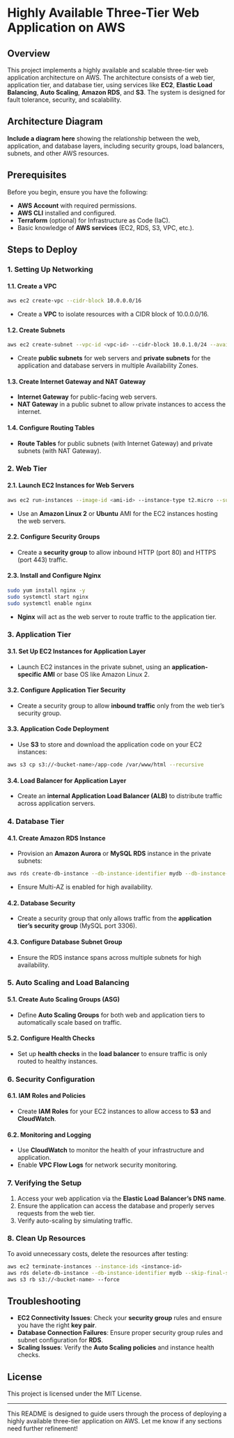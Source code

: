 
# Highly Available Three-Tier Web Application on AWS

## Overview

This project implements a highly available and scalable three-tier web application architecture on AWS. The architecture consists of a web tier, application tier, and database tier, using services like **EC2**, **Elastic Load Balancing**, **Auto Scaling**, **Amazon RDS**, and **S3**. The system is designed for fault tolerance, security, and scalability.

## Architecture Diagram

**Include a diagram here** showing the relationship between the web, application, and database layers, including security groups, load balancers, subnets, and other AWS resources.

## Prerequisites

Before you begin, ensure you have the following:
- **AWS Account** with required permissions.
- **AWS CLI** installed and configured.
- **Terraform** (optional) for Infrastructure as Code (IaC).
- Basic knowledge of **AWS services** (EC2, RDS, S3, VPC, etc.).

## Steps to Deploy

### 1. Setting Up Networking

#### 1.1. Create a VPC
```bash
aws ec2 create-vpc --cidr-block 10.0.0.0/16
```
- Create a **VPC** to isolate resources with a CIDR block of 10.0.0.0/16.

#### 1.2. Create Subnets
```bash
aws ec2 create-subnet --vpc-id <vpc-id> --cidr-block 10.0.1.0/24 --availability-zone <az>
```
- Create **public subnets** for web servers and **private subnets** for the application and database servers in multiple Availability Zones.

#### 1.3. Create Internet Gateway and NAT Gateway
- **Internet Gateway** for public-facing web servers.
- **NAT Gateway** in a public subnet to allow private instances to access the internet.

#### 1.4. Configure Routing Tables
- **Route Tables** for public subnets (with Internet Gateway) and private subnets (with NAT Gateway).

### 2. Web Tier

#### 2.1. Launch EC2 Instances for Web Servers
```bash
aws ec2 run-instances --image-id <ami-id> --instance-type t2.micro --subnet-id <public-subnet-id> --key-name <key-name>
```
- Use an **Amazon Linux 2** or **Ubuntu** AMI for the EC2 instances hosting the web servers.

#### 2.2. Configure Security Groups
- Create a **security group** to allow inbound HTTP (port 80) and HTTPS (port 443) traffic.

#### 2.3. Install and Configure Nginx
```bash
sudo yum install nginx -y
sudo systemctl start nginx
sudo systemctl enable nginx
```
- **Nginx** will act as the web server to route traffic to the application tier.

### 3. Application Tier

#### 3.1. Set Up EC2 Instances for Application Layer
- Launch EC2 instances in the private subnet, using an **application-specific AMI** or base OS like Amazon Linux 2.

#### 3.2. Configure Application Tier Security
- Create a security group to allow **inbound traffic** only from the web tier’s security group.
  
#### 3.3. Application Code Deployment
- Use **S3** to store and download the application code on your EC2 instances:
```bash
aws s3 cp s3://<bucket-name>/app-code /var/www/html --recursive
```
  
#### 3.4. Load Balancer for Application Layer
- Create an **internal Application Load Balancer (ALB)** to distribute traffic across application servers.

### 4. Database Tier

#### 4.1. Create Amazon RDS Instance
- Provision an **Amazon Aurora** or **MySQL RDS** instance in the private subnets:
```bash
aws rds create-db-instance --db-instance-identifier mydb --db-instance-class db.t3.micro --engine aurora --allocated-storage 20 --master-username admin --master-user-password <password>
```
- Ensure Multi-AZ is enabled for high availability.

#### 4.2. Database Security
- Create a security group that only allows traffic from the **application tier’s security group** (MySQL port 3306).

#### 4.3. Configure Database Subnet Group
- Ensure the RDS instance spans across multiple subnets for high availability.

### 5. Auto Scaling and Load Balancing

#### 5.1. Create Auto Scaling Groups (ASG)
- Define **Auto Scaling Groups** for both web and application tiers to automatically scale based on traffic.

#### 5.2. Configure Health Checks
- Set up **health checks** in the **load balancer** to ensure traffic is only routed to healthy instances.

### 6. Security Configuration

#### 6.1. IAM Roles and Policies
- Create **IAM Roles** for your EC2 instances to allow access to **S3** and **CloudWatch**.
  
#### 6.2. Monitoring and Logging
- Use **CloudWatch** to monitor the health of your infrastructure and application.
- Enable **VPC Flow Logs** for network security monitoring.

### 7. Verifying the Setup

1. Access your web application via the **Elastic Load Balancer’s DNS name**.
2. Ensure the application can access the database and properly serves requests from the web tier.
3. Verify auto-scaling by simulating traffic.

### 8. Clean Up Resources

To avoid unnecessary costs, delete the resources after testing:
```bash
aws ec2 terminate-instances --instance-ids <instance-id>
aws rds delete-db-instance --db-instance-identifier mydb --skip-final-snapshot
aws s3 rb s3://<bucket-name> --force
```

## Troubleshooting

- **EC2 Connectivity Issues**: Check your **security group** rules and ensure you have the right **key pair**.
- **Database Connection Failures**: Ensure proper security group rules and subnet configuration for **RDS**.
- **Scaling Issues**: Verify the **Auto Scaling policies** and instance health checks.

## License

This project is licensed under the MIT License.

---

This README is designed to guide users through the process of deploying a highly available three-tier application on AWS. Let me know if any sections need further refinement!
